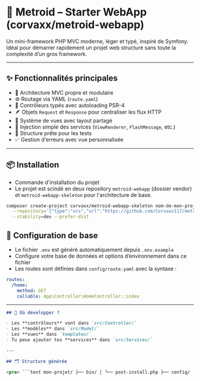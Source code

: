 # 🚀 Metroid – Starter WebApp (corvaxx/metroid-webapp)

Un mini-framework PHP MVC moderne, léger et typé, inspiré de Symfony.  
Idéal pour démarrer rapidement un projet web structuré sans toute la complexité d’un gros framework.

---

## ✨ Fonctionnalités principales

- 🔁 Architecture MVC propre et modulaire
- ⚙️ Routage via YAML (`route.yaml`)
- 🧠 Contrôleurs typés avec autoloading PSR-4
- 🪶 Objets `Request` et `Response` pour centraliser les flux HTTP
- 🧱 Système de vues avec layout partagé
- 🧩 Injection simple des services (`ViewRenderer`, `FlashMessage`, etc.)
- 🧪 Structure prête pour les tests
- ✅ Gestion d'erreurs avec vue personnalisée

---

## 📦 Installation

- Commande d'installation du projet
- Le projet est scindé en deux repository `metroid-webapp` (dossier vendor) et `metroid-webapp-skeleton` pour l'architecture de base.

```bash
composer create-project corvaxx/metroid-webapp-skeleton nom-de-mon-projet \
  --repository='{"type":"vcs","url":"https://github.com/Corvaxx117/metroid-webapp-skeleton"}' \
  --stability=dev --prefer-dist
```

## 🔧 Configuration de base

- Le fichier `.env` est généré automatiquement depuis `.env.example`
- Configure votre base de données et options d’environnement dans ce fichier
- Les routes sont définies dans `config/route.yaml` avec la syntaxe :

```yaml
routes:
  /home:
    method: GET
    callable: App\Controller\HomeController::index
```

---

````md
## 📁 Où développer ?

- Les **contrôleurs** vont dans `src/Controller/`
- Les **modèles** dans `src/Model/`
- Les **vues** dans `templates/`
- Tu peux ajouter tes **services** dans `src/Services/`

---

## 🗂️ Structure générée

<pre> ```text mon-projet/ ├── bin/ │ └── post-install.php ├── config/ │ ├── config.php │ └── route.yaml ├── public/ │ └── index.php ├── src/ │ └── Controller/ │ └── HomeController.php ├── templates/ │ ├── home.phtml │ ├── about.phtml │ └── layout.phtml ├── .env ├── composer.json ├── vendor/ │ └── corvaxx/ │ └── metroid-webapp/ ``` </pre>
````

```

```
